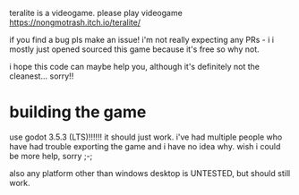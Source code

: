 teralite is a videogame. please play videogame https://nongmotrash.itch.io/teralite/

if you find a bug pls make an issue! i'm not really expecting any PRs - i i mostly just opened sourced this game because it's free so why not.

i hope this code can maybe help you, although it's definitely not the cleanest... sorry!!

# building the game

use godot 3.5.3 (LTS)!!!!!! it should just work. i've had multiple people who have had trouble exporting the game and i have no idea why. wish i could be more help, sorry ;-;

also any platform other than windows desktop is UNTESTED, but should still work.